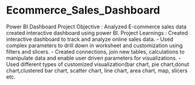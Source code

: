 # Ecommerce_Sales_Dashboard
Power BI Dashboard
Project Objective : Analyzed E-commerce sales data created interactive dashboard using power BI.
Project Learnings : Created interactive dashboard to track and analyze online sales data.
                  - Used complex parameters to drill down in worksheet and customization using filters and slicers.
                  - Created connections, join new tables, calculations to manipulate data and enable user driven parameters for visualizations.
                  - Used different types of customized visualization(bar chart, pie chart,donut chart,clustered bar chart, scatter chart, line chart, area chart, map, slicers etc.
